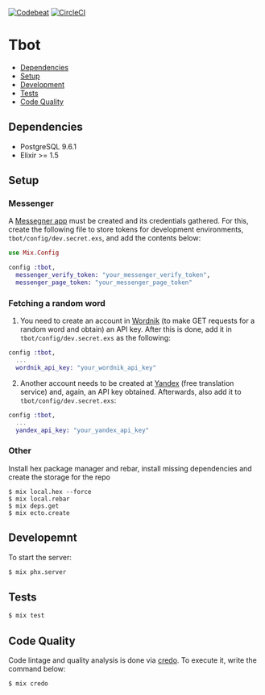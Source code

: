 [![Codebeat](https://codebeat.co/badges/42c9fe03-e8ba-469e-8b14-3282f5361b83)](https://codebeat.co/projects/github-com-danielsbastos-tbot-master)
[![CircleCI](https://circleci.com/gh/danielSbastos/tbot/tree/master.svg?style=shield&circle-token=350e60ec92fa8686df6b34c07242545a7d7a1e15)](https://circleci.com/gh/danielSbastos/tbot/tree/master)


# Tbot

- [Dependencies](#dependencies)
- [Setup](#setup)
- [Development](#development)
- [Tests](#tests)
- [Code Quality](#code_quality)


## Dependencies

- PostgreSQL 9.6.1
- Elixir >= 1.5

## Setup

### Messenger

A [Messegner app](https://developers.facebook.com/) must be created and its credentials gathered. For this, create the following file to store tokens for development environments, `tbot/config/dev.secret.exs`, and add the contents below:

```ex
use Mix.Config

config :tbot,
  messenger_verify_token: "your_messenger_verify_token",
  messenger_page_token: "your_messenger_page_token"
```

### Fetching a random word

1) You need to create an account in [Wordnik](https://www.wordnik.com/) (to make GET requests for a random word and obtain) an API key. After this is done, add it in `tbot/config/dev.secret.exs` as the following:

```ex
config :tbot,
  ...
  wordnik_api_key: "your_wordnik_api_key"
```

2) Another account needs to be created at [Yandex](https://yandex.com/) (free translation service) and, again, an API key obtained. Afterwards, also add it to `tbot/config/dev.secret.exs`:

```ex
config :tbot,
  ...
  yandex_api_key: "your_yandex_api_key"

```

### Other

Install hex package manager and rebar, install missing dependencies and create the storage for the repo

```
$ mix local.hex --force
$ mix local.rebar
$ mix deps.get
$ mix ecto.create
```

## Developemnt

To start the server:

```sh
$ mix phx.server
```

## Tests

```sh
$ mix test
```

## Code Quality

Code lintage and quality analysis is done via [credo](https://github.com/rrrene/credo). To execute it, write the command below:

```sh
$ mix credo
```
